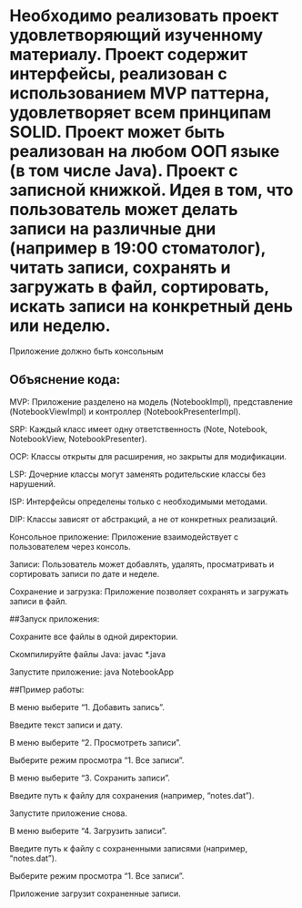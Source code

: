 # Необходимо реализовать проект удовлетворяющий изученному материалу. Проект содержит интерфейсы, реализован с использованием MVP паттерна, удовлетворяет всем принципам SOLID. Проект может быть реализован на любом ООП языке (в том числе Java). Проект с записной книжкой. Идея в том, что пользователь может делать записи на различные дни (например в 19:00 стоматолог), читать записи, сохранять и загружать в файл, сортировать, искать записи на конкретный день или неделю.

Приложение должно быть консольным

## Объяснение кода:

MVP: Приложение разделено на модель (NotebookImpl), представление (NotebookViewImpl) и контроллер (NotebookPresenterImpl).

SRP: Каждый класс имеет одну ответственность (Note, Notebook, NotebookView, NotebookPresenter).

OCP: Классы открыты для расширения, но закрыты для модификации.

LSP: Дочерние классы могут заменять родительские классы без нарушений.

ISP: Интерфейсы определены только с необходимыми методами.

DIP: Классы зависят от абстракций, а не от конкретных реализаций.

Консольное приложение: Приложение взаимодействует с пользователем через консоль.

Записи: Пользователь может добавлять, удалять, просматривать и сортировать записи по дате и неделе.

Сохранение и загрузка: Приложение позволяет сохранять и загружать записи в файл.

##Запуск приложения:

Сохраните все файлы в одной директории.

Скомпилируйте файлы Java: javac *.java

Запустите приложение: java NotebookApp

##Пример работы:

В меню выберите “1. Добавить запись”.

Введите текст записи и дату.

В меню выберите “2. Просмотреть записи”.

Выберите режим просмотра “1. Все записи”.

В меню выберите “3. Сохранить записи”.

Введите путь к файлу для сохранения (например, “notes.dat”).

Запустите приложение снова.

В меню выберите “4. Загрузить записи”.

Введите путь к файлу с сохраненными записями (например, “notes.dat”).

Выберите режим просмотра “1. Все записи”.

Приложение загрузит сохраненные записи.
